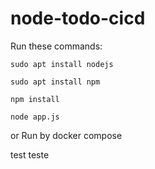 # node-todo-cicd

Run these commands:


`sudo apt install nodejs`


`sudo apt install npm`


`npm install`

`node app.js`

or Run by docker compose

test
teste
